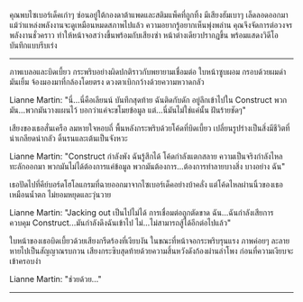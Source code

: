 คุณพบไซเบอร์เด็คเก่าๆ ซ่อนอยู่ใต้กองดาต้าแพดและสติมแพ็คที่ถูกทิ้ง มีเสียงฮัมเบาๆ เล็ดลอดออกมา แม้ว่าแหล่งพลังงานจะดูเหมือนหมดสภาพไปแล้ว ความอยากรู้อยากเห็นพุ่งพล่าน คุณจึงจัดการต่อวงจรพลังงานชั่วคราว ทำให้หน้าจอสว่างขึ้นพร้อมกับเสียงซ่า หน้าต่างเดียวปรากฏขึ้น พร้อมแสดงวิดีโอบันทึกแบบรีบเร่ง

---

ภาพเบลอและบิดเบี้ยว กระพริบอย่างผิดปกติราวกับพยายามเชื่อมต่อ ใบหน้าซูบผอม กรอบด้วยผมดำมันเยิ้ม จ้องมองมาที่กล้องโดยตรง ดวงตาเบิกกว้างด้วยความหวาดกลัว

Lianne Martin: "นี่...นี่คือเลียนน์ บันทึกสุดท้าย ฉันติดกับดัก อยู่ลึกเข้าไปใน Construct พวกมัน...พวกมันวางแผนไว้ บอกว่าแค่จะขโมยข้อมูล แต่...นี่มันไม่ใช่แค่นั้น ฝันร้ายชัดๆ"

เสียงของเธอสั่นเครือ ลมหายใจหอบถี่ พื้นหลังกระพริบด้วยโค้ดที่บิดเบี้ยว เปลี่ยนรูปร่างเป็นสิ่งมีชีวิตที่น่าเกลียดน่ากลัว ดิ้นรนและเต้นเป็นจังหวะ

Lianne Martin: "Construct กำลังพัง ฉันรู้สึกได้ โค้ดกำลังแตกสลาย ความเป็นจริงกำลังไหลทะลักออกมา พวกมันไม่ได้ต้องการแค่ข้อมูล พวกมันต้องการ...ต้องการทำลายบางสิ่ง บางอย่าง ฉัน"

เธอปัดไปที่คีย์บอร์ดโฮโลแกรมที่ฉายออกมาจากไซเบอร์เด็คอย่างบ้าคลั่ง แต่โค้ดไหลผ่านนิ้วของเธอเหมือนน้ำตก ไม่ยอมหยุดและวุ่นวาย

Lianne Martin: "Jacking out เป็นไปไม่ได้ การเชื่อมต่อถูกตัดขาด ฉัน...ฉันกำลังเสียการควบคุม Construct...มันกำลังดึงฉันเข้าไป ไม่...ไม่สามารถสู้ได้อีกต่อไปแล้ว"

ใบหน้าของเธอบิดเบี้ยวด้วยเสียงกรีดร้องที่เงียบงัน ในขณะที่หน้าจอกระพริบรุนแรง ภาพค่อยๆ ละลายหายไปเป็นสัญญาณรบกวน เสียงกระซิบสุดท้ายด้วยความสิ้นหวังดังก้องผ่านลำโพง ก่อนที่ความเงียบจะเข้าครอบงำ

Lianne Martin: "ช่วยด้วย…"

---
